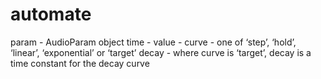 

# automate

<p>param - AudioParam object
time  -
value -
curve - one of ‘step’, ‘hold’, ‘linear’, ‘exponential’ or ‘target’
decay - where curve is ‘target’, decay is a time constant for the decay curve</p>






























